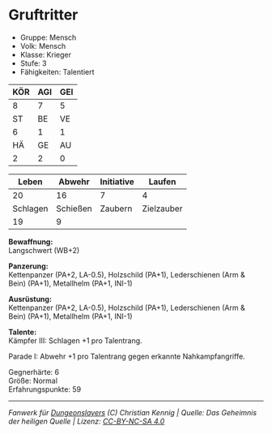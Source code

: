 # Gruftritter  
- Gruppe: Mensch  
- Volk: Mensch  
- Klasse: Krieger  
- Stufe: 3  
- Fähigkeiten: Talentiert  


| KÖR | AGI | GEI |  
| --- | --- | --- |  
| 8   | 7   | 5   |
| ST  | BE  | VE  |  
| 6   | 1   | 1   |
| HÄ  | GE  | AU  |  
| 2   | 2   | 0   |


| Leben    | Abwehr   | Initiative | Laufen     |
| -------- | -------- | ---------- | ---------- |
| 20       | 16       | 7          | 4          |
| Schlagen | Schießen | Zaubern    | Zielzauber |
| 19       | 9        |            |            |

**Bewaffnung:**  
Langschwert (WB+2)

**Panzerung:**  
Kettenpanzer (PA+2, LA-0.5), Holzschild (PA+1), Lederschienen (Arm & Bein) (PA+1), Metallhelm (PA+1, INI-1)

**Ausrüstung:**  
Kettenpanzer (PA+2, LA-0.5), Holzschild (PA+1), Lederschienen (Arm & Bein) (PA+1), Metallhelm (PA+1, INI-1)

**Talente:**  
Kämpfer III: Schlagen +1 pro Talentrang. 

Parade I: Abwehr +1 pro Talentrang gegen erkannte Nahkampfangriffe. 


Gegnerhärte: 6  
Größe: Normal  
Erfahrungspunkte: 59  



___
*Fanwerk für [Dungeonslayers](https://www.dungeonslayers.net/) (C) Christian Kennig | Quelle: Das Geheimnis der heiligen Quelle | Lizenz: [CC-BY-NC-SA 4.0](https://creativecommons.org/licenses/by-nc-sa/4.0/deed.de)*